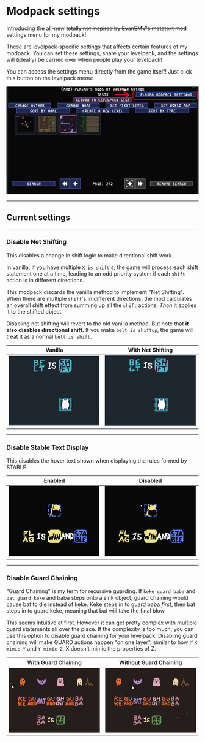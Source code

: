 # Modpack settings
Introducing the all-new ~~totally not inspired by EvanEMV's metatext mod~~ settings menu for my modpack!

These are levelpack-specific settings that affects certain features of my modpack. You can set these settings, share your levelpack, and the settings will (ideally) be carried over when people play your levelpack!

You can access the settings menu directly from the game itself! Just click this button on the levelpack menu:

<img src="gifs/settings.png" alt="drawing" width="700"/>

---

## Current settings

---
### **Disable Net Shifting**
This disables a change in shift logic to make directional shift work. 

In vanilla, if you have multiple `X is shift`'s, the game will process each shift statement one at a time, leading to an odd priority system if each `shift` action is in different directions.

This modpack discards the vanilla method to implement "Net Shifting". When there are multiple `shift`'s in different directions, the mod calculates an overall shift effect from summing up all the `shift` actions. *Then* it applies it to the shifted object.

Disabling net shifting will revert to the old vanilla method. But note that **it also disables directional shift.** If you make `belt is shiftup`, the game will treat it as a normal `belt is shift`.

| Vanilla | With Net Shifting |
| ------- | ----------------- |
| <img src="gifs/netshift_before.gif" alt="drawing" width="300"/> | <img src="gifs/netshift_after.gif" alt="drawing" width="300"/>|

---
### **Disable Stable Text Display**
This disables the hover text shown when displaying the rules formed by STABLE.

| Enabled | Disabled |
| ------- | ----------------- |
| <img src="gifs/stabletext_before.gif" alt="drawing" width="300"/> | <img src="gifs/stabletext_after.gif" alt="drawing" width="300"/>|

---
### **Disable Guard Chaining**
"Guard Chaining" is my term for recursive guarding. If `keke guard baba` and `bat guard keke` and baba steps onto a sink object, guard chaining would cause bat to die instead of keke. Keke steps in to guard baba *first*, then bat steps in to guard keke, meaning that bat will take the final blow.

This seems intuitive at first. However it can get pretty complex with multiple guard statements all over the place. If the complexity is too much, you can use this option to disable guard chaining for your levelpack. Disabling guard chaining will make GUARD actions happen "on one layer", similar to how if `X mimic Y` and `Y mimic Z`, X doesn't mimic the properties of Z.

| With Guard Chaining | Without Guard Chaining |
| ------- | ----------------- |
| <img src="gifs/guardchain_on.gif" alt="drawing" width="300"/> | <img src="gifs/guardchain_off.gif" alt="drawing" width="300"/>|